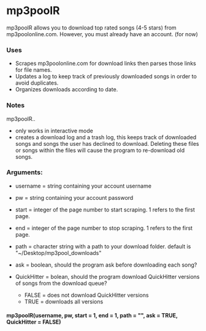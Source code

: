 # mp3poolR
mp3poolR allows you to download top rated songs (4-5 stars) from mp3poolonline.com. However, you must already have an account. (for now)

### Uses
- Scrapes mp3poolonline.com for download links then parses those links for file names.
- Updates a log to keep track of previously downloaded songs in order to avoid duplicates.
- Organizes downloads according to date.

### Notes
mp3poolR..
- only works in interactive mode
- creates a download log and a trash log, this keeps track of downloaded songs and songs the user has declined to download. Deleting these files or songs within the files will cause the program to re-download old songs.

### Arguments:
- username = string containing your account username

- pw = string containing your account password

- start = integer of the page number to start scraping. 1 refers to the first page.

- end = integer of the page number to stop scraping. 1 refers to the first page.

- path = character string with a path to your download folder. default is "~/Desktop/mp3pool_downloads"

- ask = boolean, should the program ask before downloading each song?

- QuickHitter = bolean, should the program download QuickHitter versions of songs from the download queue?
  - FALSE = does not download QuickHitter versions
  - TRUE = downloads all versions

 
#### mp3poolR(username, pw, start = 1, end = 1, path = "", ask = TRUE, QuickHitter = FALSE)
